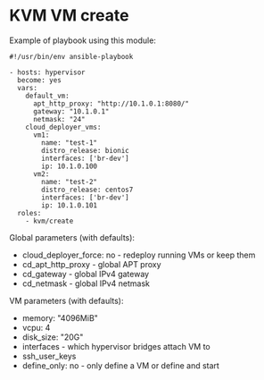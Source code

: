 # KVM VM create

Example of playbook using this module:

```
#!/usr/bin/env ansible-playbook

- hosts: hypervisor
  become: yes
  vars:
    default_vm:
      apt_http_proxy: "http://10.1.0.1:8080/"
      gateway: "10.1.0.1"
      netmask: "24"
    cloud_deployer_vms:
      vm1:
        name: "test-1"
        distro_release: bionic
        interfaces: ['br-dev']
        ip: 10.1.0.100
      vm2:
        name: "test-2"
        distro_release: centos7
        interfaces: ['br-dev']
        ip: 10.1.0.101
  roles:
    - kvm/create
```

Global parameters (with defaults):
- cloud_deployer_force: no - redeploy running VMs or keep them
- cd_apt_http_proxy - global APT proxy
- cd_gateway - global IPv4 gateway
- cd_netmask - global IPv4 netmask

VM parameters (with defaults):
- memory: "4096MiB"
- vcpu: 4
- disk_size: "20G"
- interfaces - which hypervisor bridges attach VM to
- ssh_user_keys
- define_only: no - only define a VM or define and start
